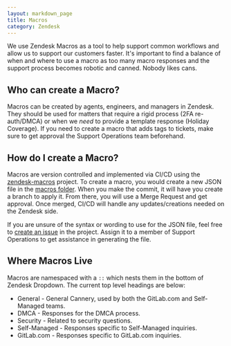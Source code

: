 ```yaml
---
layout: markdown_page
title: Macros
category: Zendesk
---
```



We use Zendesk Macros as a tool to help support common workflows and allow us to
support our customers faster. It's important to find a balance of when and where
to use a macro as too many macro responses and the support process becomes
robotic and canned. Nobody likes cans.

## Who can create a Macro?

Macros can be created by agents, engineers, and managers in Zendesk. They should
be used for matters that require a rigid process (2FA re-auth/DMCA) or when we 
_need_ to provide a template response (Holiday Coverage). If you need to create
a macro that adds tags to tickets, make sure to get approval the Support
Operations team beforehand.

## How do I create a Macro?

Macros are version controlled and implemented via CI/CD using the
[zendesk-macros](https://gitlab.com/gitlab-com/support/support-ops/zendesk-macros)
project. To create a macro, you would create a new JSON file in the
[macros folder](https://gitlab.com/gitlab-com/support/support-ops/zendesk-macros/-/tree/master/macros).
When you make the commit, it will have you create a branch to apply it. From
there, you will use a Merge Request and get approval. Once merged, CI/CD will
handle any updates/creations needed on the Zendesk side.

If you are unsure of the syntax or wording to use for the JSON file, feel free
to
[create an issue](https://gitlab.com/gitlab-com/support/support-ops/zendesk-macros/issues/new)
in the project. Assign it to a member of Support Operations to get assistance in
generating the file.

## Where Macros Live

Macros are namespaced with a `::` which nests them in the bottom of Zendesk
Dropdown. The current top level headings are below:

* General - General Cannery, used by both the GitLab.com and Self-Managed teams.
* DMCA - Responses for the DMCA process.
* Security - Related to security questions.
* Self-Managed - Responses specific to Self-Managed inquiries.
* GitLab.com - Responses specific to GitLab.com inquiries.

